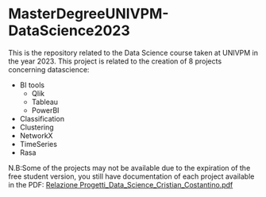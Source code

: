 # MasterDegreeUNIVPM-DataScience2023
This is the repository related to the Data Science course taken at UNIVPM in the year 2023. This project is related to the creation of 8 projects concerning datascience:

* BI tools
  * Qlik
  * Tableau
  * PowerBI
* Classification
* Clustering
* NetworkX
* TimeSeries
* Rasa

N.B:Some of the projects may not be available due to the expiration of the free student version, you still have documentation of each project available in the PDF: [Relazione Progetti_Data_Science_Cristian_Costantino.pdf](https://github.com/CristianColavito/MasterDegreeUNIVPM-DataScience2023/blob/main/Relazione%20Progetti_Data_Science_Cristian_Costantino.pdf)
